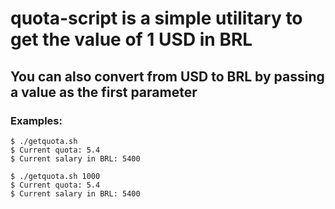 # quota-script is a simple utilitary to get the value of 1 USD in BRL
## You can also convert from USD to BRL by passing a value as the first parameter

### Examples:

```shell
$ ./getquota.sh 
$ Current quota: 5.4
$ Current salary in BRL: 5400
```


```shell
$ ./getquota.sh 1000
$ Current quota: 5.4
$ Current salary in BRL: 5400
```

